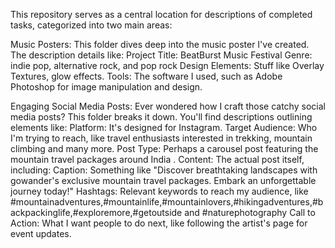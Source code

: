This repository serves as a central location for descriptions of completed tasks, categorized into two main areas:

Music Posters: This folder dives deep into the music poster I've created. The description details like:
Project Title: BeatBurst Music Festival
Genre: indie pop, alternative rock, and pop rock
Design Elements: Stuff like Overlay Textures, glow effects.
Tools: The software I used, such as Adobe Photoshop for image manipulation and design.

Engaging Social Media Posts: Ever wondered how I craft those catchy social media posts? This folder breaks it down. You'll find descriptions outlining elements like:
Platform: It's designed for Instagram.
Target Audience: Who I'm trying to reach, like travel enthusiasts interested in trekking, mountain climbing and many more.
Post Type: Perhaps a carousel post featuring the mountain travel packages around India .
Content: The actual post itself, including:
Caption: Something like "Discover breathtaking landscapes with gowander's exclusive mountain travel packages. Embark an unforgettable journey today!"
Hashtags: Relevant keywords to reach my audience, like #mountainadventures,#mountainlife,#mountainlovers,#hikingadventures,#backpackinglife,#exploremore,#getoutside and #naturephotography
Call to Action: What I want people to do next, like following the artist's page for event updates.
